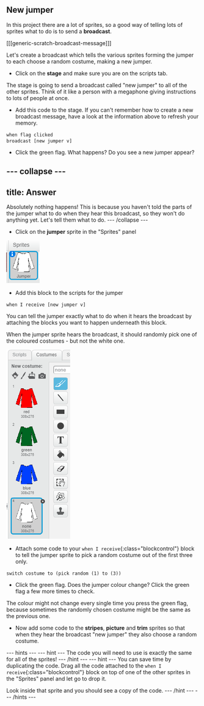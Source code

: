 ## New jumper

In this project there are a lot of sprites, so a good way of telling lots of sprites what to do is to send a **broadcast**.

[[[generic-scratch-broadcast-message]]]

Let's create a broadcast which tells the various sprites forming the jumper to each choose a random costume, making a new jumper.

+ Click on the **stage** and make sure you are on the scripts tab.

The stage is going to send a broadcast called "new jumper" to all of the other sprites. Think of it like a person with a megaphone giving instructions to lots of people at once.

+ Add this code to the stage. If you can't remember how to create a new broadcast message, have a look at the information above to refresh your memory.

```blocks
when flag clicked
broadcast [new jumper v]
```

+ Click the green flag. What happens? Do you see a new jumper appear?

--- collapse ---
---
title: Answer
---
Absolutely nothing happens! This is because you haven't told the parts of the jumper what to do when they hear this broadcast, so they won't do anything yet. Let's tell them what to do.
--- /collapse ---

+ Click on the **jumper** sprite in the "Sprites" panel

![Jumper](images/jumper.png)

+ Add this block to the scripts for the jumper

```blocks
when I receive [new jumper v]
```

You can tell the jumper exactly what to do when it hears the broadcast by attaching the blocks you want to happen underneath this block.

When the jumper sprite hears the broadcast, it should randomly pick one of the coloured costumes - but not the white one.

![Jumper costumes](images/jumper-costumes.png)

+ Attach some code to your `when I receive`{:class="blockcontrol"} block to tell the jumper sprite to pick a random costume out of the first three only.

```blocks
switch costume to (pick random (1) to (3))
```

+ Click the green flag. Does the jumper colour change? Click the green flag a few more times to check.

The colour might not change every single time you press the green flag, because sometimes the randomly chosen costume might be the same as the previous one.

+ Now add some code to the **stripes**, **picture** and **trim** sprites so that when they hear the broadcast "new jumper" they also choose a random costume.

--- hints ---
--- hint ---
The code you will need to use is exactly the same for all of the sprites!
--- /hint ---
--- hint ---
You can save time by duplicating the code. Drag all the code attached to the `when I receive`{:class="blockcontrol"} block on top of one of the other sprites in the "Sprites" panel and let go to drop it.

Look inside that sprite and you should see a copy of the code.
--- /hint ---
--- /hints ---

